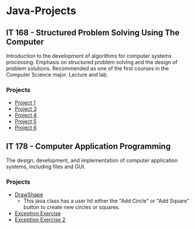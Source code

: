 # Java-Projects

## IT 168 - Structured Problem Solving Using The Computer
Introduction to the development of algorithms for computer systems processing. Emphasis on structured problem solving and the design of problem solutions. Recommended as one of the first courses in the Computer Science major. Lecture and lab.

### Projects
- [Project 1]()
- [Project 3]()
- [Project 4]()
- [Project 5]()
- [Project 6]()

## IT 178 - Computer Application Programming
The design, development, and implementation of computer application systems, including files and GUI.

### Projects
- [DrawShape]()
  - This java class has a user hit either the "Add Circle" or "Add Square" button to create new circles or squares.
- [Exception Exercise]()
- [Exception Exercise 2]()